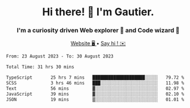 <h1 align="center">Hi there! 👋 I'm Gautier.</h1>
<h3 align="center">I'm a curiosity driven Web explorer 🚀 and Code wizard 🧙</h3>

<p align="center">
  <a href="https://xisabla.github.io/">Website 🖥️ </a> •
  <a href="mailto:xisabla.dev@gmail.com">Say hi ! ✉️</a>
</p>

<!--START_SECTION:waka-->

```txt
From: 23 August 2023 - To: 30 August 2023

Total Time: 31 hrs 30 mins

TypeScript       25 hrs 7 mins   ████████████████████░░░░░   79.72 %
SCSS             3 hrs 46 mins   ███░░░░░░░░░░░░░░░░░░░░░░   11.98 %
Text             56 mins         ▓░░░░░░░░░░░░░░░░░░░░░░░░   02.97 %
JavaScript       39 mins         ▓░░░░░░░░░░░░░░░░░░░░░░░░   02.10 %
JSON             19 mins         ▒░░░░░░░░░░░░░░░░░░░░░░░░   01.01 %
```

<!--END_SECTION:waka-->
